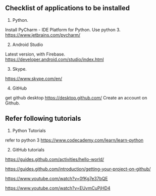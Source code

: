## Checklist of applications to be installed

1. Python.

Install PyCharm - IDE Platform for Python. Use python 3. 
https://www.jetbrains.com/pycharm/

2. Android Studio 

Latest version, with Firebase. 
https://developer.android.com/studio/index.html

3. Skype.

https://www.skype.com/en/

4. GitHub

get github desktop https://desktop.github.com/
Create an account on Github. 

## Refer following tutorials

1. Python Tutorials

refer to python 3
https://www.codecademy.com/learn/learn-python

2. GitHub tutorials

https://guides.github.com/activities/hello-world/

https://guides.github.com/introduction/getting-your-project-on-github/

https://www.youtube.com/watch?v=0fKg7e37bQE

https://www.youtube.com/watch?v=EUvmCuPjHD4



